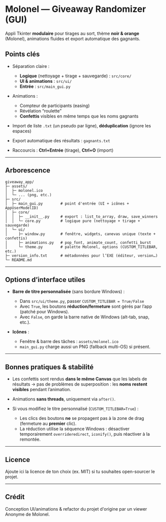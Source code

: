 # Molonel — Giveaway Randomizer (GUI)

Appli Tkinter **modulaire** pour tirages au sort, thème **noir & orange** (Molonel), animations fluides et export automatique des gagnants.

## Points clés

* Séparation claire :

  * **Logique** (nettoyage + tirage + sauvegarde) : `src/core/`
  * **UI & animations** : `src/ui/`
  * **Entrée** : `src/main_gui.py`
* Animations :

  * Compteur de participants (easing)
  * Révélation “roulette”
  * **Confettis** visibles en même temps que les noms gagnants
* Import de liste `.txt` (un pseudo par ligne), **déduplication** (ignore les espaces)
* Export automatique des résultats : `gagnants.txt`
* Raccourcis : **Ctrl+Entrée** (tirage), **Ctrl+O** (import)

---

## Arborescence

```
giveaway_app/
├─ assets/
│  ├─ molonel.ico
│  └─ ... (png, etc.)
├─ src/
│  ├─ main_gui.py        # point d'entrée (UI + icônes + AppUserModelID)
│  ├─ core/
│  │  ├─ __init__.py     # export : list_to_array, draw, save_winners
│  │  └─ core.py         # logique pure (nettoyage + tirage + sauvegarde)
│  └─ ui/
│     ├─ window.py       # fenêtre, widgets, canevas unique (texte + confettis)
│     ├─ animations.py   # pop_font, animate_count, confetti_burst
│     └─ theme.py        # palette Molonel, options (CUSTOM_TITLEBAR, etc.)
├─ version_info.txt      # métadonnées pour l’EXE (éditeur, version…)
└─ README.md
```

---

## Options d’interface utiles

* **Barre de titre personnalisée** (sans bordure Windows) :

  * Dans `src/ui/theme.py`, passer `CUSTOM_TITLEBAR = True/False`
  * Avec `True`, les boutons **réduction/fermeture** sont gérés par l’app (patché pour Windows).
  * Avec `False`, on garde la barre native de Windows (alt-tab, snap, etc.).

* **Icônes** :

  * Fenêtre & barre des tâches : `assets/molonel.ico`
  * `main_gui.py` charge aussi un PNG (fallback multi-OS) si présent.

---

## Bonnes pratiques & stabilité

* Les confettis sont rendus **dans le même Canvas** que les labels de résultats → pas de problèmes de superposition : les **noms restent visibles** pendant l’animation.
* Animations **sans threads**, uniquement via `after()`.
* Si vous modifiez le titre personnalisé (`CUSTOM_TITLEBAR=True`) :

  * Les clics des boutons **ne** se propagent pas à la zone de drag (fermeture au **premier** clic).
  * La réduction utilise la séquence Windows : désactiver temporairement `overrideredirect`, `iconify()`, puis réactiver à la remontée.

---

## Licence

Ajoute ici la licence de ton choix (ex. MIT) si tu souhaites open-sourcer le projet.

---

## Crédit

Conception UI/animations & refactor du projet d'origine par un viewer Anonyme de Molonel.
